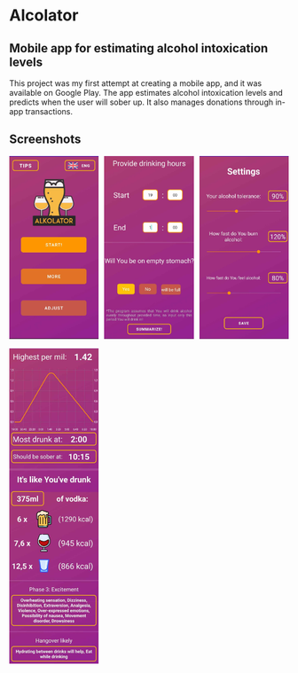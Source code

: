 # Alcolator
## Mobile app for estimating alcohol intoxication levels
This project was my first attempt at creating a mobile app, and it was available on Google Play. The app estimates alcohol intoxication levels and predicts when the user will sober up. It also manages donations through in-app transactions.
## Screenshots
<div style="display: flex; justify-content: space-between;">
  <img src="screens/screen4.png" alt="Screenshot 2" style="width: 32%;"/>
  <img src="screens/screen3.png" alt="Screenshot 4" style="width: 32%;"/>
  <img src="screens/screen1.png" alt="Screenshot 1" style="width: 32%;"/>
</div>
<br>
<div style="display: flex; justify-content: space-between;">
  <img src="screens/screen2.png" alt="Screenshot 2" style="width: 32%;"/>
</div>
